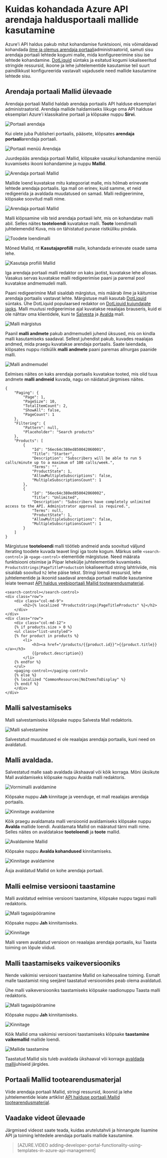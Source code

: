<properties 
    pageTitle="Kuidas kohandada Azure API arendaja haldusportaali mallide kasutamine | Microsoft Azure'i" 
    description="Saate teada, kuidas kohandada Azure API arendaja haldusportaali mallide kasutamine." 
    services="api-management" 
    documentationCenter="" 
    authors="steved0x" 
    manager="erikre" 
    editor=""/>

<tags 
    ms.service="api-management" 
    ms.workload="mobile" 
    ms.tgt_pltfrm="na" 
    ms.devlang="na" 
    ms.topic="article" 
    ms.date="10/25/2016" 
    ms.author="sdanie"/>


# <a name="how-to-customize-the-azure-api-management-developer-portal-using-templates"></a>Kuidas kohandada Azure API arendaja haldusportaali mallide kasutamine

Azure'i API haldus pakub mitut kohandamise funktsiooni, mis võimaldavad kohandada [ilme ja olemus arendaja portaali](api-management-customize-portal.md)administraatorid, samuti sisu arendaja portaali lehtede kogumi malle, mida konfigureerimine sisu ise lehtede kohandamine. [DotLiquid](http://dotliquidmarkup.org/) süntaks ja esitatud kogumi lokaliseeritud stringide ressursid, ikoone ja lehe juhtelementide kasutamise teil suurt paindlikkust konfigureerida vastavalt vajadusele need mallide kasutamine lehtede sisu.

## <a name="developer-portal-templates-overview"></a>Arendaja portaali Mallid ülevaade

Arendaja portaali Mallid haldab arendaja portaalis API halduse eksemplari administraatorid. Arendaja mallide haldamiseks liikuge oma API halduse eksemplari Azure'i klassikaline portaali ja klõpsake nuppu **Sirvi**.

![Portaali arendaja][api-management-browse]

Kui olete juba Publisheri portaalis, pääsete, klõpsates **arendaja portaali**arendaja portaali.

![Portaali menüü Arendaja][api-management-developer-portal-menu]

Juurdepääs arendaja portaali Mallid, klõpsake vasakul kohandamine menüü kuvamiseks ikooni kohandamine ja nuppu **Mallid**.

![Arendaja portaali Mallid][api-management-customize-menu]

Mallide loend kuvatakse mitu kategooriat malle, mis hõlmab erinevate lehtede arendaja portaalis. Iga mall on erinev, kuid samme, et neid redigeerida ja avaldada muudatused on samad. Malli redigeerimine, klõpsake soovitud malli nime.

![Arendaja portaali Mallid][api-management-templates-menu]

Malli klõpsamine viib teid arendaja portaali leht, mis on kohandatav malli abil. Selles näites **tooteloendi** kuvatakse malli. **Toote** loendimalli juhtelemendid Kuva, mis on tähistatud punase ristküliku pindala. 

![Toodete loendimalli][api-management-developer-portal-templates-overview]

Mõned Mallid, nt **Kasutajaprofiili** malle, kohandada erinevate osade sama lehe. 

![Kasutaja profiili Mallid][api-management-user-profile-templates]

Iga arendaja portaali malli redaktor on kaks jaotist, kuvatakse lehe allosas. Vasakus servas kuvatakse malli redigeerimise paani ja paremal pool kuvatakse andmemudeli malli. 

Paani redigeerimine Mall sisaldab märgistus, mis määrab ilme ja käitumise arendaja portaalis vastavat lehte. Märgistuse malli kasutab [DotLiquid](http://dotliquidmarkup.org/) süntaks. Ühe DotLiquid populaarsed redaktor on [DotLiquid kujundajate jaoks](https://github.com/dotliquid/dotliquid/wiki/DotLiquid-for-Designers). Malli muutusi redigeerimise ajal kuvatakse reaalajas brauseris, kuid ei ole nähtav oma klientidele, kuni te [Salvesta](#to-save-a-template) ja [Avalda](#to-publish-a-template) mall.

![Malli märgistus][api-management-template]

Paanil **malli andmete** pakub andmemudeli juhend üksused, mis on kindla malli kasutamiseks saadaval. Sellest juhendist pakub, kuvades reaalajas andmed, mida praegu kuvatakse arendaja portaalis. Saate laiendada, klõpsates nuppu ristkülik **malli andmete** paani paremas allnurgas paanide malli.

![Malli andmemudel][api-management-template-data]

Eelmises näites on kaks arendaja portaalis kuvatakse tooted, mis olid tuua andmete **malli andmeid** kuvada, nagu on näidatud järgmises näites.

    {
        "Paging": {
            "Page": 1,
            "PageSize": 10,
            "TotalItemCount": 2,
            "ShowAll": false,
            "PageCount": 1
        },
        "Filtering": {
            "Pattern": null,
            "Placeholder": "Search products"
        },
        "Products": [
            {
                "Id": "56ec64c380ed850042060001",
                "Title": "Starter",
                "Description": "Subscribers will be able to run 5 calls/minute up to a maximum of 100 calls/week.",
                "Terms": "",
                "ProductState": 1,
                "AllowMultipleSubscriptions": false,
                "MultipleSubscriptionsCount": 1
            },
            {
                "Id": "56ec64c380ed850042060002",
                "Title": "Unlimited",
                "Description": "Subscribers have completely unlimited access to the API. Administrator approval is required.",
                "Terms": null,
                "ProductState": 1,
                "AllowMultipleSubscriptions": false,
                "MultipleSubscriptionsCount": 1
            }
        ]
    }

Märgistuse **tooteloendi** malli töötleb andmeid anda soovitud väljund iterating toodete kuvada teavet lingi iga toote kogum. Märkus selle `<search-control>` ja `<page-control>` elementide märgistuse. Need määrata funktsiooni otsimise ja Piipar lehekülje juhtelementide kuvamiseks. `ProductsStrings|PageTitleProducts`on lokaliseeritud string lahtriviide, mis sisaldab soovitud `h2` lehe päise tekst. Stringi loendi ressursid, lehe juhtelementide ja ikoonid saadaval arendaja portaali mallide kasutamine leiate teemast [API haldus veebiportaali Mallid tootearendusmaterjal](https://msdn.microsoft.com/library/azure/mt697540.aspx).

    <search-control></search-control>
    <div class="row">
        <div class="col-md-9">
            <h2>{% localized "ProductsStrings|PageTitleProducts" %}</h2>
        </div>
    </div>
    <div class="row">
        <div class="col-md-12">
        {% if products.size > 0 %}
        <ul class="list-unstyled">
        {% for product in products %}
            <li>
                <h3><a href="/products/{{product.id}}">{{product.title}}</a></h3>
                {{product.description}}
            </li>   
        {% endfor %}
        </ul>
        <paging-control></paging-control>
        {% else %}
        {% localized "CommonResources|NoItemsToDisplay" %}
        {% endif %}
        </div>
    </div>

## <a name="to-save-a-template"></a>Malli salvestamiseks

Malli salvestamiseks klõpsake nuppu Salvesta Mall redaktoris.

![Malli salvestamine][api-management-save-template]

Salvestatud muudatused ei ole reaalajas arendaja portaalis, kuni need on avaldatud.

## <a name="to-publish-a-template"></a>Malli avaldada.

Salvestatud malle saab avaldada ükshaaval või kõik korraga. Mõni üksikute Mall avaldamiseks klõpsake nuppu Avalda malli redaktoris.

![Vormimalli avaldamine][api-management-publish-template]

Klõpsake nuppu **Jah** kinnitage ja veenduge, et mall reaalajas arendaja portaalis.

![Kinnitage avaldamine][api-management-publish-template-confirm]

Kõik praegu avaldamata malli versioonid avaldamiseks klõpsake nuppu **Avalda** mallide loendi. Avaldamata Mallid on määratud tärni malli nime. Selles näites on avaldatakse **tooteloendi** ja **toote** mallid.

![Avaldamine Mallid][api-management-publish-templates]

Klõpsake nuppu **Avalda kohandused** kinnitamiseks.

![Kinnitage avaldamine][api-management-publish-customizations]

Äsja avaldatud Mallid on kohe arendaja portaali.

## <a name="to-revert-a-template-to-the-previous-version"></a>Malli eelmise versiooni taastamine

Malli avaldatud eelmise versiooni taastamine, klõpsake nuppu tagasi malli redaktoris.

![Malli tagasipööramine][api-management-revert-template]

Klõpsake nuppu **Jah** kinnitamiseks.

![Kinnitage][api-management-revert-template-confirm]

Malli varem avaldatud versioon on reaalajas arendaja portaalis, kui Taasta toiming on lõpule viidud.

## <a name="to-restore-a-template-to-the-default-version"></a>Malli taastamiseks vaikeversiooniks

Nende vaikimisi versiooni taastamine Mallid on kaheosaline toiming. Esmalt malle taastamist ning seejärel taastatud versioonides peab olema avaldatud.

Ühe malli vaikeversiooniks taastamiseks klõpsake raadionuppu Taasta malli redaktoris.

![Malli tagasipööramine][api-management-reset-template]

Klõpsake nuppu **Jah** kinnitamiseks.

![Kinnitage][api-management-reset-template-confirm]

Kõik Mallid oma vaikimisi versiooni taastamiseks klõpsake **taastamine vaikemallid** mallide loendi.

![Mallide taastamine][api-management-restore-templates]

Taastatud Mallid siis tuleb avaldada ükshaaval või korraga [avaldada malli](#to-publish-a-template)juhiseid järgides.

## <a name="developer-portal-templates-reference"></a>Portaali Mallid tootearendusmaterjal

Viide arendaja portaali Mallid, stringi ressursid, ikoonid ja lehe juhtelementide leiate artiklist [API halduse portaali Mallid tootearendusmaterjal](https://msdn.microsoft.com/library/azure/mt697540.aspx).

## <a name="watch-a-video-overview"></a>Vaadake videot ülevaade

Järgmised videost saate teada, kuidas arutelutahvli ja hinnangute lisamine API ja toiming lehtedele arendaja portaalis mallide kasutamine.

> [AZURE.VIDEO adding-developer-portal-functionality-using-templates-in-azure-api-management]


[api-management-customize-menu]: ./media/api-management-developer-portal-templates/api-management-customize-menu.png
[api-management-templates-menu]: ./media/api-management-developer-portal-templates/api-management-templates-menu.png
[api-management-developer-portal-templates-overview]: ./media/api-management-developer-portal-templates/api-management-developer-portal-templates-overview.png
[api-management-template]: ./media/api-management-developer-portal-templates/api-management-template.png
[api-management-template-data]: ./media/api-management-developer-portal-templates/api-management-template-data.png
[api-management-developer-portal-menu]: ./media/api-management-developer-portal-templates/api-management-developer-portal-menu.png
[api-management-browse]: ./media/api-management-developer-portal-templates/api-management-browse.png
[api-management-user-profile-templates]: ./media/api-management-developer-portal-templates/api-management-user-profile-templates.png
[api-management-save-template]: ./media/api-management-developer-portal-templates/api-management-save-template.png
[api-management-publish-template]: ./media/api-management-developer-portal-templates/api-management-publish-template.png
[api-management-publish-template-confirm]: ./media/api-management-developer-portal-templates/api-management-publish-template-confirm.png
[api-management-publish-templates]: ./media/api-management-developer-portal-templates/api-management-publish-templates.png
[api-management-publish-customizations]: ./media/api-management-developer-portal-templates/api-management-publish-customizations.png
[api-management-revert-template]: ./media/api-management-developer-portal-templates/api-management-revert-template.png
[api-management-revert-template-confirm]: ./media/api-management-developer-portal-templates/api-management-revert-template-confirm.png
[api-management-reset-template]: ./media/api-management-developer-portal-templates/api-management-reset-template.png
[api-management-reset-template-confirm]: ./media/api-management-developer-portal-templates/api-management-reset-template-confirm.png
[api-management-restore-templates]: ./media/api-management-developer-portal-templates/api-management-restore-templates.png







